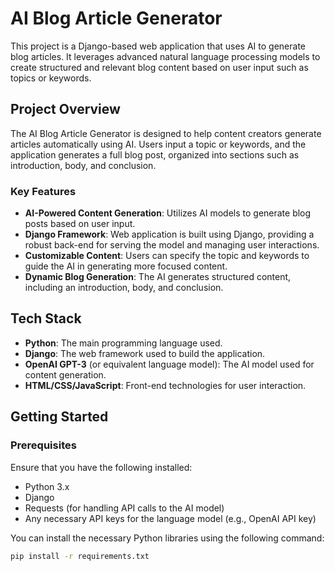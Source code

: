 # AI Blog Article Generator

This project is a Django-based web application that uses AI to generate blog articles. It leverages advanced natural language processing models to create structured and relevant blog content based on user input such as topics or keywords.

## Project Overview

The AI Blog Article Generator is designed to help content creators generate articles automatically using AI. Users input a topic or keywords, and the application generates a full blog post, organized into sections such as introduction, body, and conclusion.

### Key Features

- **AI-Powered Content Generation**: Utilizes AI models to generate blog posts based on user input.
- **Django Framework**: Web application is built using Django, providing a robust back-end for serving the model and managing user interactions.
- **Customizable Content**: Users can specify the topic and keywords to guide the AI in generating more focused content.
- **Dynamic Blog Generation**: The AI generates structured content, including an introduction, body, and conclusion.

## Tech Stack

- **Python**: The main programming language used.
- **Django**: The web framework used to build the application.
- **OpenAI GPT-3** (or equivalent language model): The AI model used for content generation.
- **HTML/CSS/JavaScript**: Front-end technologies for user interaction.

## Getting Started

### Prerequisites

Ensure that you have the following installed:

- Python 3.x
- Django
- Requests (for handling API calls to the AI model)
- Any necessary API keys for the language model (e.g., OpenAI API key)

You can install the necessary Python libraries using the following command:

```bash
pip install -r requirements.txt
